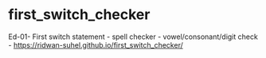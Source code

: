 # first_switch_checker
  Ed-01- First switch statement - spell checker - vowel/consonant/digit check - https://ridwan-suhel.github.io/first_switch_checker/
